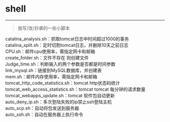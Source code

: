 # shell
-----
> 我写/改/抄袭的一些小脚本


catalina_analysis.sh：抓取tomcat日志中时间超过1000的事务  
catalina_split.sh：定时切割tomcat日志，并删除10天之前日志  
CPU.sh：邮件cpu使用率，需指定网卡和邮箱  
create_folder.sh：文件不存在 则创建文件  
Judge_time.sh：判断输入的两个参数是否都是时间参数  
link_mysql.sh：链接到MySQL数据库，并创建表  
mem.sh：邮件内存使用率，需指定网卡和邮箱  
tomcat_http_code_statistics.sh：tomcat http状态码统计  
tomcat_web_access_statistics.sh：tomcat tomcat 每分钟的请求数量  
tomcat_webapps_update.sh：tomcat 软件包自动更新  
auto_deny_ip.sh：多次登陆失败的ip禁止ssh登陆主机  
auto_scp.sh：自动将包发送到服务器  
auto_ssh.sh：自动在服务器上执行命令  
